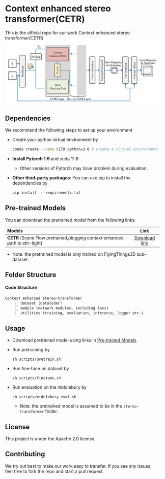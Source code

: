 # Context enhanced stereo transformer(CETR)



This is the official repo for our work Context enhanced stereo transformer(CETR)
![](media/netowrk.png)





## Dependencies
We recommend the following steps to set up your environment
- Create your python virtual environment by 
    ``` sh
    conda create --name CETR python=3.8 # create a virtual environment called "CETR" with python version 3.8
    ```
    
- **Install Pytorch 1.9** and cuda 11.6: 
  - Other versions of Pytorch may have problem during evaluation.
  
- **Other third-party packages**: You can use pip to install the dependencies by 
    ```sh
    pip install -r requirements.txt
    ``` 

## Pre-trained Models
You can download the pretrained model from the following links:

| Models                                                                        |  Link    | 
|:------------------------------------------------------------------------------|:---------:|
| **CETR** (Scene Flow pretrained,plugging context enhanced path to sttr-light) |  [Download link](https://drive.google.com/file/d/1sfBytVVHFPj7GjHQkSu3VwBnpruCWfiB/view?usp=sharing)    |
- Note: the pretrained model is only trained on FlyingThings3D sub-dataset. 

## Folder Structure
#### Code Structure
```
Context enhanced stereo-transformer
    |_ dataset (dataloder)
    |_ module (network modules, including loss)
    |_ utilities (training, evaluation, inference, logger etc.)
```
 


## Usage


- Download pretrained model using links in [Pre-trained Models](https://drive.google.com/file/d/1sfBytVVHFPj7GjHQkSu3VwBnpruCWfiB/view?usp=sharing).
- Run pretraining by
    ```
    sh scripts/pretrain.sh
    ```

- Run fine-tune on dataset by
    ```
    sh scripts/finetune.sh
    ```
  
- Run evaluation on the  middlebury  by
    ```
    sh scripts/middlebury_eval.sh
    ```
    - Note: the pretrained model is assumed to be in the `stereo-transformer` folder. 



    
## License
This project is under the Apache 2.0 license. 
 
## Contributing
We try out best to make our work easy to transfer. If you see any issues, feel free to fork the repo and start a pull request. 


